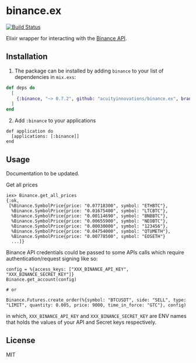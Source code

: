 # binance.ex

[![Build Status](https://travis-ci.org/dvcrn/binance.ex.svg?branch=master)](https://travis-ci.org/dvcrn/binance.ex)

Elixir wrapper for interacting with the [Binance API](https://github.com/binance-exchange/binance-official-api-docs).

## Installation

1. The package can be installed by adding `binance` to your list of dependencies in `mix.exs`:

```elixir
def deps do
  [
    {:binance, "~> 0.7.2", github: "acuityinnovations/binance.ex", branch: "master"}
  ]
end
```

2. Add `:binance` to your applications

```
def application do
  [applications: [:binance]]
end
```

## Usage

Documentation to be updated.

Get all prices
```
iex> Binance.get_all_prices
{:ok,
 [%Binance.SymbolPrice{price: "0.07718300", symbol: "ETHBTC"},
  %Binance.SymbolPrice{price: "0.01675400", symbol: "LTCBTC"},
  %Binance.SymbolPrice{price: "0.00114690", symbol: "BNBBTC"},
  %Binance.SymbolPrice{price: "0.00655900", symbol: "NEOBTC"},
  %Binance.SymbolPrice{price: "0.00030000", symbol: "123456"},
  %Binance.SymbolPrice{price: "0.04754000", symbol: "QTUMETH"},
  %Binance.SymbolPrice{price: "0.00778500", symbol: "EOSETH"}
  ...]}
```

Binance API credentials could be passed to some APIs calls which require authentication/request signing like so:

```
config = %{access_keys: ["XXX_BINANCE_API_KEY", "XXX_BINANCE_SECRET_KEY"]}
Binance.get_account(config)

# or

Binance.Futures.create_order(%{symbol: "BTCUSDT", side: "SELL", type: "LIMIT", quantity: 0.005, price: 9000, time_in_force: "GTC"}, config)
```

in which, `XXX_BINANCE_API_KEY` and `XXX_BINANCE_SECRET_KEY` are ENV names that holds the values of your API and Secret keys respectively.

## License

MIT
